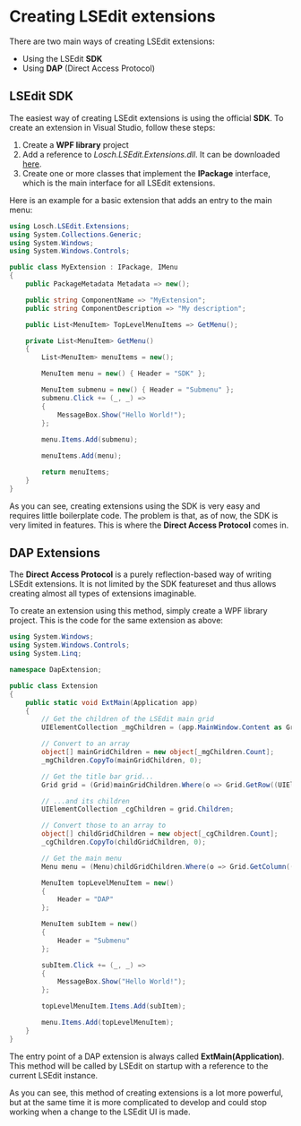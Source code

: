 # Creating LSEdit extensions

There are two main ways of creating LSEdit extensions:
- Using the LSEdit **SDK**
- Using **DAP** (Direct Access Protocol)

## LSEdit SDK
The easiest way of creating LSEdit extensions is using the official **SDK**. To create an extension in Visual Studio, follow these steps:
1. Create a **WPF library** project
2. Add a reference to *Losch.LSEdit.Extensions.dll*. It can be downloaded [here](http://example.com).
3. Create one or more classes that implement the **IPackage** interface, which is the main interface for all LSEdit extensions.

Here is an example for a basic extension that adds an entry to the main menu:
````csharp
using Losch.LSEdit.Extensions;
using System.Collections.Generic;
using System.Windows;
using System.Windows.Controls;

public class MyExtension : IPackage, IMenu
{
    public PackageMetadata Metadata => new();

    public string ComponentName => "MyExtension";
    public string ComponentDescription => "My description";

    public List<MenuItem> TopLevelMenuItems => GetMenu();

    private List<MenuItem> GetMenu()
    {
        List<MenuItem> menuItems = new();

        MenuItem menu = new() { Header = "SDK" };

        MenuItem submenu = new() { Header = "Submenu" };
        submenu.Click += (_, _) =>
        {
            MessageBox.Show("Hello World!");
        };
        
        menu.Items.Add(submenu);

        menuItems.Add(menu);

        return menuItems;
    }
}
````
As you can see, creating extensions using the SDK is very easy and requires little boilerplate code. The problem is that, as of now, the SDK is very limited in features. This is where the **Direct Access Protocol** comes in.

## DAP Extensions
The **Direct Access Protocol** is a purely reflection-based way of writing LSEdit extensions. It is not limited by the SDK featureset and thus allows creating almost all types of extensions imaginable.

To create an extension using this method, simply create a WPF library project. This is the code for the same extension as above:
````csharp
using System.Windows;
using System.Windows.Controls;
using System.Linq;

namespace DapExtension;

public class Extension
{
    public static void ExtMain(Application app)
    {
        // Get the children of the LSEdit main grid
        UIElementCollection _mgChildren = (app.MainWindow.Content as Grid).Children;

        // Convert to an array
        object[] mainGridChildren = new object[_mgChildren.Count];
        _mgChildren.CopyTo(mainGridChildren, 0);

        // Get the title bar grid...
        Grid grid = (Grid)mainGridChildren.Where(o => Grid.GetRow((UIElement)o) == 0 && Grid.GetColumn((UIElement)o) == 0 && Grid.GetColumnSpan((UIElement)o) == 7).First();

        // ...and its children
        UIElementCollection _cgChildren = grid.Children;

        // Convert those to an array to
        object[] childGridChildren = new object[_cgChildren.Count];
        _cgChildren.CopyTo(childGridChildren, 0);

        // Get the main menu
        Menu menu = (Menu)childGridChildren.Where(o => Grid.GetColumn((UIElement)o) == 2).First();

        MenuItem topLevelMenuItem = new()
        {
            Header = "DAP"
        };

        MenuItem subItem = new()
        {
            Header = "Submenu"
        };

        subItem.Click += (_, _) =>
        {
            MessageBox.Show("Hello World!");
        };

        topLevelMenuItem.Items.Add(subItem);

        menu.Items.Add(topLevelMenuItem);
    }
}
````
The entry point of a DAP extension is always called **ExtMain(Application)**. This method will be called by LSEdit on startup with a reference to the current LSEdit instance.

As you can see, this method of creating extensions is a lot more powerful, but at the same time it is more complicated to develop and could stop working when a change to the LSEdit UI is made.
